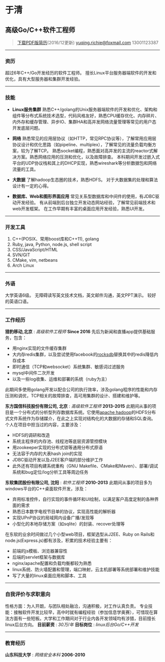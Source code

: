 # 于清
## 高级Go/C++软件工程师

> [下载PDF版简历](yuqing_zh.pdf)(2016/12更新)
> [yuqing.richie@foxmail.com](mailto:yuqing.richie@foxmail.com)
> 13001123387

---

### 资历

超过6年C++/Go开发经历的软件工程师。
擅长Linux平台服务器端软件的开发和优化，具有大型服务器和集群开发经验。

---

### 技能

* **Linux服务集群**
  熟悉C++/golang的Unix服务器端软件的开发和优化、架构和组件等分布式系统技术选型，代码风格友好，熟悉CPU缓存优化、内存碎片、内外存和缓存管理、异步IO、集群HA和高并发网络流量管理等常见的用户态开发底层问题。

* **网络**
  熟悉常见的应用层协议（如HTTP，常见RPC协议等），了解常用应用层协议设计和优化思路（如pipeline、multiplex），了解常见的流量负载均衡方案，较为了解TCP。
  熟悉socket编程，熟悉面对高并发的主流的reactor式解决方案。熟悉网络应用的压测和优化，以及故障排查。
  本科期间开发过嵌入式平台的UDP协议栈和其上的DHCP实现，熟悉wireshark等分析数据包和网络流量的工具。

* **大数据**
  了解hadoop生态圈的技术，熟悉HDFS。
  对于大数据集的处理和算法设计有一定的心得。

* **数据库、Web和图形界面应用**
  常见关系型数据库和中间件的使用，有JDBC驱动开发经验。
  有从前端到后台独立开发动态网站经验，了解常见前端技术和web开发框架。
  在工作早期有丰富的桌面应用开发经验，熟悉UI开发。

---

### 开发工具

1. C++(POSIX、常用boost库和C++11), golang
2. Ruby, java, Python, node.js, shell script
3. CSS/JavaScript/HTML
4. SVN/GIT
5. CMake, vim, netbeans
6. Arch Linux

---

### 外语

大学英语6级。
无障碍读写英文技术文档，英文邮件沟通，英文PPT演示。
较好的英语口语。

---

### 工作经历

**猎豹移动,北京** : *高级软件工程师* __Since 2016__
先后为新闻和直播app提供基础服务，包含：

 - 用nginx实现的文件缓存集群
 - 大内存redis集群，以及尝试使用facebook的[rocksdb](http://rocksdb.org/)替换其中的redis降低内存成本
 - 即时通信（TCP和websocket）系统集群、敏感词过滤服务
 - mysql中间件二次开发
 - 以及一些log收集、运维和部署的系统（ruby为主）

此期间多使用golang开发以配合公司的执行效率，涉及golang程序的性能和内存压测和调优，TCP相关的故障排查，高可用集群的设计、搭建和维护等。

**东方国信科技股份有限公司, 北京** : *高级软件工程师* __2013-2015__
  此期间从事的项目是一个分布式的分析型列存数据库系统。它使用[apache hadoop](http://hadoop.apache.org/)的HDFS分布式文件系统作为存储媒介，在此之上实现对结构化的大数据的存储和SQL查询。
  个人在项目中担当过的内容，主要涉及：
  
  - HDFS的调研和改造
  - 系统主程序的内存池、线程池等底层资源管控模块
  - 用zookeeper实现的分布式锁等通用分布式原语
  - 无法容于内存的大表hash join的实现
  - JDBC驱动开发以及J2EE客户端的部分维护工作
  - 此外还有项目构建系统重构（GNU Makefile、CMake和Maven）、部署/调试系统和bug定位/log分析工具等周边任务

**东软集团股份有限公司, 沈阳** : *软件工程师* __2010-2013__
  此期间从事的项目多为windows平台的C++桌面软件开发，涉及：
  
  - 弃用标准控件，自行实现的事件循环和UI绘制，以满足客户高度定制的各种界面的需求
  - 熟悉日本数字电视节目单的协议，实现高性能的解析器
  - 实现UPnP协议的局域网内设备广播/发现等
  - 小型化的本地存储方案（如sqlite）的封装、recover处理等

在东软的业余时间做过几个小型web项目，框架选型从J2EE、Ruby on Rails和node.js(Express.js)都有涉及，积累的技术经验主要有：

- 前端的js模板、浏览器兼容性
- 后端的servlet框架与数据库
- nginx/apache配置和负载均衡都较为熟悉
- linux系统、防火墙配置和管理，端口映射，云主机部署等系统部署和维护技能
- 写了大量的linux桌面应用和脚本、工具

---

### 自我评价与求职意向

性格方面：为人开朗，与团队相处融洽，沟通积极，对工作认真负责。
专业技能：接触软件开发比较早，高中时就有编程经验（参加信息学奥赛），可惜现在算法方面有一些短板。大学和工作期间对于行业内各开发领域均有涉猎，目前擅长linux后台方向。
**目前薪资** : *30万/年*
**目标岗位** : *linux后台Go/C++开发*

---

### 教育经历

**山东科技大学** : *网络安全本科* __2006-2010__
